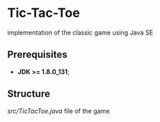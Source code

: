 # Tic-Tac-Toe
implementation of the classic game using Java SE
## Prerequisites
* **JDK >= 1.8.0_131**;
## Structure
*src/TicTacToe.java* file of the game  
